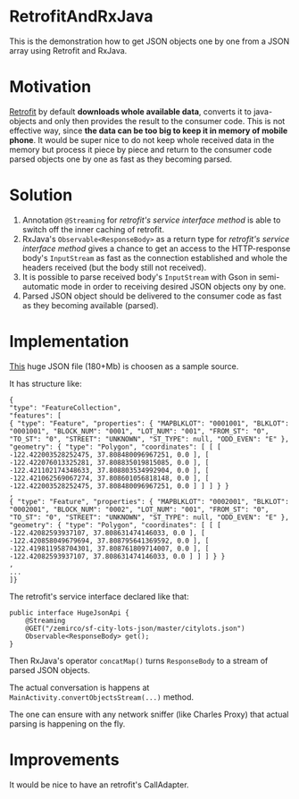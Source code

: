 # RetrofitAndRxJava

This is the demonstration how to get JSON objects one by one from a JSON array using Retrofit and RxJava.

# Motivation

[Retrofit](https://github.com/square/retrofit) by default **downloads whole available data**,
converts it to java-objects and only then provides the result to the consumer code.
This is not effective way, since **the data can be too big to keep it in memory of mobile phone**. 
It would be super nice to do not keep whole received data in the memory but process it piece by piece 
and return to the consumer code parsed objects one by one as fast as they becoming parsed.

# Solution

1. Annotation `@Streaming` for *retrofit's service interface method* is able to switch off the inner caching of retrofit.
2. RxJava's `Observable<ResponseBody>` as a return type for *retrofit's service interface method* gives a chance 
to get an access to the HTTP-response body's `InputStream` as fast as the connection established 
and whole the headers received (but the body still not received).
3. It is possible to parse received body's `InputStream` with Gson in semi-automatic mode in order to receiving desired JSON objects ony by one.
4. Parsed JSON object should be delivered to the consumer code as fast as they becoming available (parsed). 

# Implementation

[This](https://github.com/zemirco/sf-city-lots-json/blob/master/citylots.json) huge JSON file (180+Mb) is choosen as a sample source. 

It has structure like:
```
{
"type": "FeatureCollection",
"features": [
{ "type": "Feature", "properties": { "MAPBLKLOT": "0001001", "BLKLOT": "0001001", "BLOCK_NUM": "0001", "LOT_NUM": "001", "FROM_ST": "0", "TO_ST": "0", "STREET": "UNKNOWN", "ST_TYPE": null, "ODD_EVEN": "E" }, "geometry": { "type": "Polygon", "coordinates": [ [ [ -122.422003528252475, 37.808480096967251, 0.0 ], [ -122.422076013325281, 37.808835019815085, 0.0 ], [ -122.421102174348633, 37.808803534992904, 0.0 ], [ -122.421062569067274, 37.808601056818148, 0.0 ], [ -122.422003528252475, 37.808480096967251, 0.0 ] ] ] } }
,
{ "type": "Feature", "properties": { "MAPBLKLOT": "0002001", "BLKLOT": "0002001", "BLOCK_NUM": "0002", "LOT_NUM": "001", "FROM_ST": "0", "TO_ST": "0", "STREET": "UNKNOWN", "ST_TYPE": null, "ODD_EVEN": "E" }, "geometry": { "type": "Polygon", "coordinates": [ [ [ -122.42082593937107, 37.808631474146033, 0.0 ], [ -122.420858049679694, 37.808795641369592, 0.0 ], [ -122.419811958704301, 37.808761809714007, 0.0 ], [ -122.42082593937107, 37.808631474146033, 0.0 ] ] ] } }
,
...
]}
```

The retrofit's service interface declared like that:
```
public interface HugeJsonApi {
    @Streaming
    @GET("/zemirco/sf-city-lots-json/master/citylots.json")
    Observable<ResponseBody> get();
}
```

Then RxJava's operator `concatMap()` turns `ResponseBody` to a stream of parsed JSON objects.

The actual conversation is happens at `MainActivity.convertObjectsStream(...)` method.

The one can ensure with any network sniffer (like Charles Proxy) that actual parsing is happening on the fly.

# Improvements
It would be nice to have an retrofit's CallAdapter.
